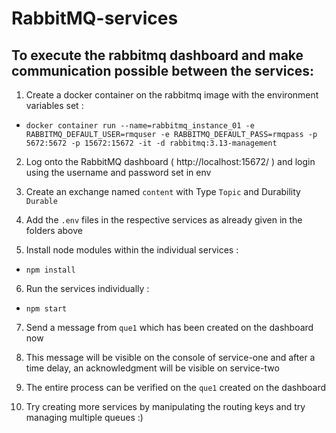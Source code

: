 # RabbitMQ-services

## To execute the rabbitmq dashboard and make communication possible between the services:

1. Create a docker container on the rabbitmq image with the environment variables set :
- ``` docker container run --name=rabbitmq_instance_01 -e RABBITMQ_DEFAULT_USER=rmquser -e RABBITMQ_DEFAULT_PASS=rmqpass -p 5672:5672 -p 15672:15672 -it -d rabbitmq:3.13-management ```

2. Log onto the RabbitMQ dashboard ( http://localhost:15672/ ) and login using the username and password set in env

3. Create an exchange named `content` with Type `Topic` and Durability `Durable`

4. Add the `.env` files in the respective services as already given in the folders above

5. Install node modules within the individual services :
- ``` npm install ```

6. Run the services individually :
- ```npm start ```

7. Send a message from `que1` which has been created on the dashboard now

8. This message will be visible on the console of service-one and after a time delay, an acknowledgment will be visible on service-two

9. The entire process can be verified on the `que1` created on the dashboard

10. Try creating more services by manipulating the routing keys and try managing multiple queues :)
